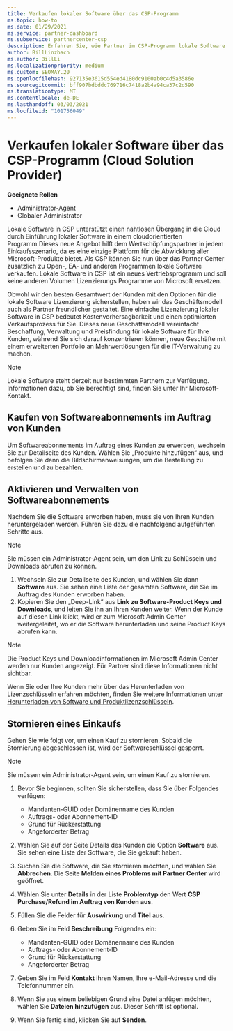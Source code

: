 ```yaml
---
title: Verkaufen lokaler Software über das CSP-Programm
ms.topic: how-to
ms.date: 01/29/2021
ms.service: partner-dashboard
ms.subservice: partnercenter-csp
description: Erfahren Sie, wie Partner im CSP-Programm lokale Software Abonnements im Auftrag von Kunden im Partner Center kaufen, verwalten, verkaufen und abbrechen können.
author: BillLinzbach
ms.author: BillLi
ms.localizationpriority: medium
ms.custom: SEOMAY.20
ms.openlocfilehash: 927135e3615d554ed4180dc9100ab0c4d5a3586e
ms.sourcegitcommit: bff907bdbddc769716c7418a2b4a94ca37c2d590
ms.translationtype: MT
ms.contentlocale: de-DE
ms.lasthandoff: 03/03/2021
ms.locfileid: "101756049"
---
```

# <a name="sell-on-premise-software-through-the-cloud-solution-provider-csp-program"></a>Verkaufen lokaler Software über das CSP-Programm (Cloud Solution Provider)

**Geeignete Rollen**

- Administrator-Agent
- Globaler Administrator

Lokale Software in CSP unterstützt einen nahtlosen Übergang in die Cloud durch Einführung lokaler Software in einem cloudorientierten Programm.Dieses neue Angebot hilft dem Wertschöpfungspartner in jedem Einkaufsszenario, da es eine einzige Plattform für die Abwicklung aller Microsoft-Produkte bietet. Als CSP können Sie nun über das Partner Center zusätzlich zu Open-, EA- und anderen Programmen lokale Software verkaufen. Lokale Software in CSP ist ein neues Vertriebsprogramm und soll keine anderen Volumen Lizenzierungs Programme von Microsoft ersetzen. 
 
Obwohl wir den besten Gesamtwert der Kunden mit den Optionen für die lokale Software Lizenzierung sicherstellen, haben wir das Geschäftsmodell auch als Partner freundlicher gestaltet. Eine einfache Lizenzierung lokaler Software in CSP bedeutet Kostenvorhersagbarkeit und einen optimierten Verkaufsprozess für Sie. Dieses neue Geschäftsmodell vereinfacht Beschaffung, Verwaltung und Preisfindung für lokale Software für Ihre Kunden, während Sie sich darauf konzentrieren können, neue Geschäfte mit einem erweiterten Portfolio an Mehrwertlösungen für die IT-Verwaltung zu machen. 

>[!NOTE]
>Lokale Software steht derzeit nur bestimmten Partnern zur Verfügung. Informationen dazu, ob Sie berechtigt sind, finden Sie unter Ihr Microsoft-Kontakt. 


## <a name="buy-software-subscriptions-on-behalf-of-customers"></a>Kaufen von Softwareabonnements im Auftrag von Kunden

Um Softwareabonnements im Auftrag eines Kunden zu erwerben, wechseln Sie zur Detailseite des Kunden. Wählen Sie „Produkte hinzufügen“ aus, und befolgen Sie dann die Bildschirmanweisungen, um die Bestellung zu erstellen und zu bezahlen.

## <a name="activate-and-manage-software-subscriptions"></a>Aktivieren und Verwalten von Softwareabonnements

Nachdem Sie die Software erworben haben, muss sie von Ihren Kunden heruntergeladen werden. Führen Sie dazu die nachfolgend aufgeführten Schritte aus.

>[!NOTE]
>Sie müssen ein Administrator-Agent sein, um den Link zu Schlüsseln und Downloads abrufen zu können.

1. Wechseln Sie zur Detailseite des Kunden, und wählen Sie dann **Software** aus. Sie sehen eine Liste der gesamten Software, die Sie im Auftrag des Kunden erworben haben.
2. Kopieren Sie den „Deep-Link“ aus **Link zu Software-Product Keys und Downloads**, und leiten Sie ihn an Ihren Kunden weiter. Wenn der Kunde auf diesen Link klickt, wird er zum Microsoft Admin Center weitergeleitet, wo er die Software herunterladen und seine Product Keys abrufen kann.

>[!NOTE]
>Die Product Keys und Downloadinformationen im Microsoft Admin Center werden nur Kunden angezeigt. Für Partner sind diese Informationen nicht sichtbar.

Wenn Sie oder Ihre Kunden mehr über das Herunterladen von Lizenzschlüsseln erfahren möchten, finden Sie weitere Informationen unter [Herunterladen von Software und Produktlizenzschlüsseln](/microsoft-365/admin/setup/download-software-licenses-csp).

## <a name="cancel-a-purchase"></a>Stornieren eines Einkaufs

Gehen Sie wie folgt vor, um einen Kauf zu stornieren. Sobald die Stornierung abgeschlossen ist, wird der Softwareschlüssel gesperrt. 

>[!NOTE]
>Sie müssen ein Administrator-Agent sein, um einen Kauf zu stornieren. 

1.  Bevor Sie beginnen, sollten Sie sicherstellen, dass Sie über Folgendes verfügen: 
    - Mandanten-GUID oder Domänenname des Kunden
    - Auftrags- oder Abonnement-ID
    - Grund für Rückerstattung
    - Angeforderter Betrag

2.  Wählen Sie auf der Seite Details des Kunden die Option **Software** aus. Sie sehen eine Liste der Software, die Sie gekauft haben. 

3.  Suchen Sie die Software, die Sie stornieren möchten, und wählen Sie **Abbrechen**. Die Seite **Melden eines Problems mit Partner Center** wird geöffnet. 

4.  Wählen Sie unter **Details** in der Liste **Problemtyp** den Wert **CSP Purchase/Refund im Auftrag von Kunden aus**.

5.  Füllen Sie die Felder für **Auswirkung** und **Titel** aus. 

6.  Geben Sie im Feld **Beschreibung** Folgendes ein: 
    -   Mandanten-GUID oder Domänenname des Kunden
    -   Auftrags- oder Abonnement-ID
    -   Grund für Rückerstattung
    -   Angeforderter Betrag

7.  Geben Sie im Feld **Kontakt** ihren Namen, Ihre e-Mail-Adresse und die Telefonnummer ein. 

8.  Wenn Sie aus einem beliebigen Grund eine Datei anfügen möchten, wählen Sie **Dateien hinzufügen** aus. Dieser Schritt ist optional. 

9.  Wenn Sie fertig sind, klicken Sie auf **Senden**.
